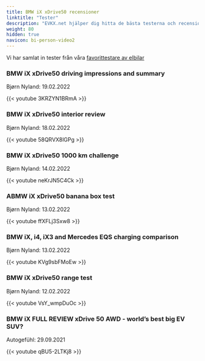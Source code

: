 ```yaml
---
title: BMW iX xDrive50 recensioner
linktitle: "Tester"
description: "EVKX.net hjälper dig hitta de bästa testerna och recensionerna av denna modell."
weight: 80
hidden: true
navicon: bi-person-video2
---
```

Vi har samlat in tester från våra [favorittestare av elbilar](../../../../../guides/evreviewers/)

<div class="container text-center shadow p-2 pe-4 mb-5 bg-body-tertiary rounded border">
<h3>BMW iX xDrive50 driving impressions and summary</h3>
<p>Bjørn Nyland: 19.02.2022</p>

{{< youtube 3KRZYN1BRmA >}}

</div>
<div class="container text-center shadow p-2 pe-4 mb-5 bg-body-tertiary rounded border">
<h3>BMW iX xDrive50 interior review</h3>
<p>Bjørn Nyland: 18.02.2022</p>

{{< youtube 58QRVX8lGPg >}}

</div>
<div class="container text-center shadow p-2 pe-4 mb-5 bg-body-tertiary rounded border">
<h3>BMW iX xDrive50 1000 km challenge</h3>
<p>Bjørn Nyland: 14.02.2022</p>

{{< youtube neKrJN5C4Ck >}}

</div>
<div class="container text-center shadow p-2 pe-4 mb-5 bg-body-tertiary rounded border">
<h3>ABMW iX xDrive50 banana box test</h3>
<p>Bjørn Nyland: 13.02.2022</p>

{{< youtube ffXFLj3Sxw8 >}}

</div>
<div class="container text-center shadow p-2 pe-4 mb-5 bg-body-tertiary rounded border">
<h3>BMW iX, i4, iX3 and Mercedes EQS charging comparison</h3>
<p>Bjørn Nyland: 13.02.2022</p>

{{< youtube KVg9sbFMoEw >}}

</div>
<div class="container text-center shadow p-2 pe-4 mb-5 bg-body-tertiary rounded border">
<h3>BMW iX xDrive50 range test</h3>
<p>Bjørn Nyland: 12.02.2022</p>

{{< youtube VsY_wmpDuOc >}}

</div>
<div class="container text-center shadow p-2 pe-4 mb-5 bg-body-tertiary rounded border">
<h3>BMW iX FULL REVIEW xDrive 50 AWD - world’s best big EV SUV?</h3>
<p>Autogefühl: 29.09.2021</p>

{{< youtube qBU5-2LTKj8 >}}

</div>
